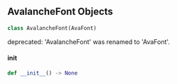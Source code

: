 ## AvalancheFont Objects

```python
class AvalancheFont(AvaFont)
```

deprecated: 'AvalancheFont' was renamed to 'AvaFont'.

<a id="unreal.AvalancheFont.__init__"></a>

#### __init__

```python
def __init__() -> None
```

<a id="unreal.AvaTextAlignment"></a>